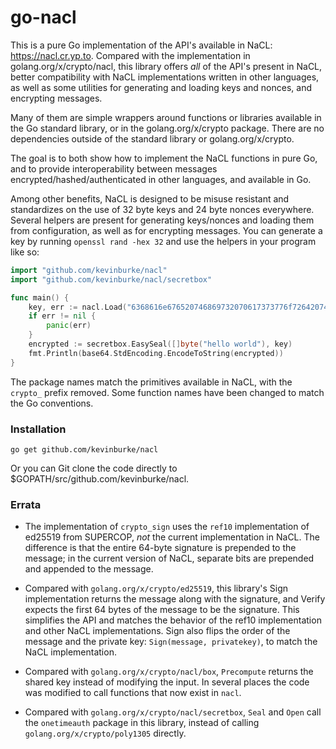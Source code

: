 # go-nacl

This is a pure Go implementation of the API's available in NaCL:
https://nacl.cr.yp.to. Compared with the implementation in
golang.org/x/crypto/nacl, this library offers *all* of the API's present in
NaCL, better compatibility with NaCL implementations written in other languages,
as well as some utilities for generating and loading keys and nonces, and
encrypting messages.

Many of them are simple wrappers around functions or libraries available in
the Go standard library, or in the golang.org/x/crypto package. There are no
dependencies outside of the standard library or golang.org/x/crypto.

The goal is to both show how to implement the NaCL functions in pure Go, and
to provide interoperability between messages encrypted/hashed/authenticated in
other languages, and available in Go.

Among other benefits, NaCL is designed to be misuse resistant and standardizes
on the use of 32 byte keys and 24 byte nonces everywhere. Several helpers are
present for generating keys/nonces and loading them from configuration, as well
as for encrypting messages. You can generate a key by running `openssl rand -hex
32` and use the helpers in your program like so:

```go
import "github.com/kevinburke/nacl"
import "github.com/kevinburke/nacl/secretbox"

func main() {
    key, err := nacl.Load("6368616e676520746869732070617373776f726420746f206120736563726574")
    if err != nil {
        panic(err)
    }
    encrypted := secretbox.EasySeal([]byte("hello world"), key)
    fmt.Println(base64.StdEncoding.EncodeToString(encrypted))
}
```

The package names match the primitives available in NaCL, with the `crypto_`
prefix removed. Some function names have been changed to match the Go
conventions.

### Installation

```
go get github.com/kevinburke/nacl
```

Or you can Git clone the code directly to $GOPATH/src/github.com/kevinburke/nacl.

### Errata

- The implementation of `crypto_sign` uses the `ref10` implementation of ed25519
from SUPERCOP, *not* the current implementation in NaCL. The difference is that
the entire 64-byte signature is prepended to the message; in the current version
of NaCL, separate bits are prepended and appended to the message.

- Compared with `golang.org/x/crypto/ed25519`, this library's Sign
implementation returns the message along with the signature, and Verify
expects the first 64 bytes of the message to be the signature. This simplifies
the API and matches the behavior of the ref10 implementation and other NaCL
implementations. Sign also flips the order of the message and the private key:
`Sign(message, privatekey)`, to match the NaCL implementation.

- Compared with `golang.org/x/crypto/nacl/box`, `Precompute` returns the shared
key instead of modifying the input. In several places the code was modified to
call functions that now exist in `nacl`.

- Compared with `golang.org/x/crypto/nacl/secretbox`, `Seal` and `Open`
call the `onetimeauth` package in this library, instead of calling
`golang.org/x/crypto/poly1305` directly.
